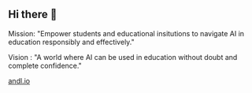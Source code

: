 ## Hi there 👋

Mission: "Empower students and educational insitutions to navigate AI in education responsibly and effectively."

Vision : "A world where AI can be used in education without doubt and complete confidence."

[andl.io](andl.io)
